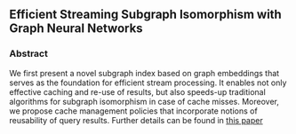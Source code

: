 ## Efficient Streaming Subgraph Isomorphism with Graph Neural Networks

### Abstract
We first present a novel subgraph index based on graph embeddings that serves as the foundation for efficient stream processing. It enables not only effective caching and re-use of results, but also speeds-up traditional algorithms for subgraph isomorphism in case of cache misses. Moreover, we propose cache management policies that incorporate notions of reusability of query results. Further details can be found in [this paper](http://www.vldb.org/pvldb/vol14/p730-duong.pdf)
